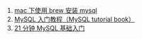 1. [mac 下使用 brew 安装 mysql](https://segmentfault.com/a/1190000007838188)
2. [MySQL 入门教程（MySQL tutorial book）](https://github.com/jaywcjlove/mysql-tutorial)
3. [21 分钟 MySQL 基础入门](https://github.com/jaywcjlove/mysql-tutorial/blob/master/21-minutes-MySQL-basic-entry.md)
